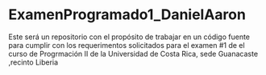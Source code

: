 # ExamenProgramado1_DanielAaron
Este será un repositorio con el propósito de trabajar en un código fuente para cumplir con los requerimentos solicitados para el examen #1 de el curso de Progrmación II de la Universidad de Costa Rica, sede Guanacaste ,recinto Liberia
